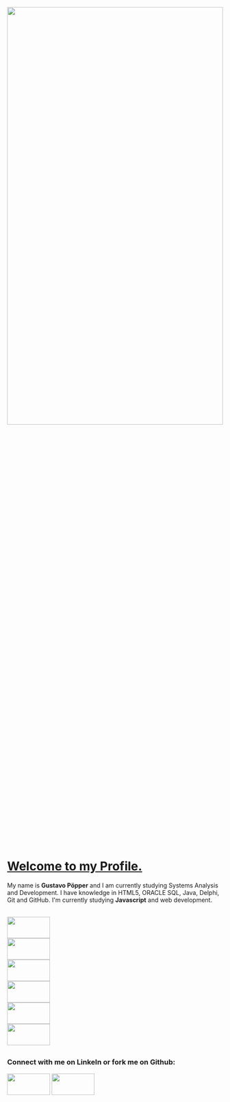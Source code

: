 <link rel="stylesheet" href="https://cdn.jsdelivr.net/gh/devicons/devicon@v2.15.1/devicon.min.css">
<img src="https://i.pinimg.com/originals/99/8e/05/998e055aba57c24138220937cc5166ab.gif" width="100%" height="50%">

<h1 style="text-decoration: underline;"><strong> Welcome to my Profile. </strong></h1>

My name is <strong>Gustavo Pöpper</strong> and I am currently studying Systems Analysis and Development. I have knowledge in HTML5, ORACLE SQL, Java, Delphi, Git and GitHub. I'm currently studying <strong>Javascript</strong> and web development.

<div style="display: grid" onclick="disable"><br>    
    <a href="https://www.devmedia.com.br/o-que-e-o-html5/25820"><img src="https://cdn.jsdelivr.net/gh/devicons/devicon/icons/html5/html5-original.svg" width="100"           height="50"/></a>
    <a href="https://www.oracle.com/br/database/technologies/appdev/plsql.html"><img src="https://cdn.jsdelivr.net/gh/devicons/devicon/icons/oracle/oracle-original.svg"     width="100" height="50"/></a>
    <a href="https://www.java.com/pt-BR/"><img src="https://cdn.jsdelivr.net/gh/devicons/devicon/icons/java/java-original.svg" width="100" height="50"/></a>
    <a href="https://www.javascript.com/"><img src="https://cdn.jsdelivr.net/gh/devicons/devicon/icons/javascript/javascript-plain.svg" width="100" height="50"/></a>
    <a href="https://git-scm.com"><img src="https://cdn.jsdelivr.net/gh/devicons/devicon/icons/git/git-original.svg" width="100" height="50"/></a>
    <a href="https://github.com/"><img src="https://cdn.jsdelivr.net/gh/devicons/devicon/icons/github/github-original-wordmark.svg" width="100" height="50"/></a>
</div>

##

<h3>Connect with me on LinkeIn or fork me on Github:</h3>

<div>
    <a href="https://www.linkedin.com/in/gustavopopper/"><img src="https://cdn.jsdelivr.net/gh/devicons/devicon/icons/linkedin/linkedin-original.svg" width="100"         height="50" /></a>
    <a href="https://github.com/poppergustavo/ProjectX"><img src="https://cdn.jsdelivr.net/gh/devicons/devicon/icons/github/github-original-wordmark.svg" width="100"     height="50"/></a>
</div>
